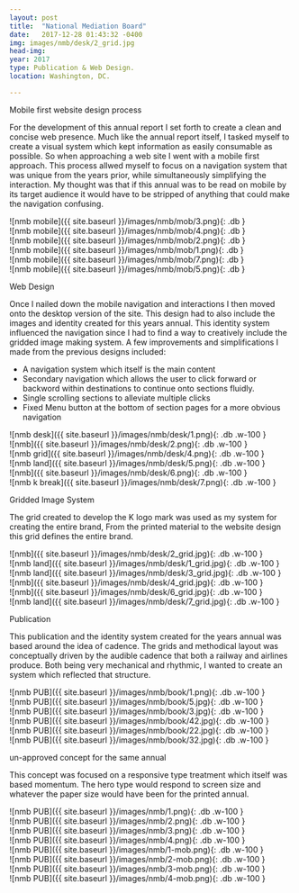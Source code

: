 ```yaml
---
layout: post
title:  "National Mediation Board"
date:   2017-12-28 01:43:32 -0400
img: images/nmb/desk/2_grid.jpg
head-img:
year: 2017
type: Publication & Web Design.   
location: Washington, DC.

---
```


 <p class="alcove f4 f3-ns"> Mobile first website design process</p>

For the development of this annual report I set forth to create a clean and concise web presence. Much like the annual report itself, I tasked myself to create a visual system which kept information as easily consumable as possible. So when approaching a web site I went with a mobile first approach. This process allwed myself to focus on a navigation system that was unique from the years prior, while simultaneously simplifying the interaction. My thought was that if this annual was to be read on mobile by its target audience it would have to be stripped of anything that could make the navigation confusing.

<div class="fl w-25-l w-50 ph2" markdown="1">
![nmb mobile]({{ site.baseurl }}/images/nmb/mob/3.png){: .db  }
</div>

<div class="fl w-25-l w-50 ph2" markdown="1">
![nmb mobile]({{ site.baseurl }}/images/nmb/mob/4.png){: .db }
</div>


<div class="fl w-25-l w-50 ph2" markdown="1">
![nmb mobile]({{ site.baseurl }}/images/nmb/mob/2.png){: .db }
</div>

<div class="fl w-25-l w-50 ph2" markdown="1">
![nmb mobile]({{ site.baseurl }}/images/nmb/mob/1.png){: .db  }
</div>

<div class="fl w-25-l w-50 ph2" markdown="1">
![nmb mobile]({{ site.baseurl }}/images/nmb/mob/7.png){: .db  }
</div>



<div class="fl w-25-l w-50 ph2" markdown="1">
![nmb mobile]({{ site.baseurl }}/images/nmb/mob/5.png){: .db  }
</div>
<p class=" mt0 w-100 dib bb mb5 pb3"/>
<p class="alcove f4 f3-ns"> Web Design</p>

Once I nailed down the mobile navigation and interactions I then moved onto the desktop version of the site. This design had to also include the images and identity created for this years annual. This identity system influenced the navigation since I had to find a way to creatively include the gridded image making system. A few improvements and simplifications I made from the previous designs included:
* A navigation system which itself is the main content
* Secondary navigation which allows the user to click forward or backword within destinations to continue onto sections fluidly.
* Single scrolling sections to alleviate multiple clicks
* Fixed Menu button at the bottom of section pages for a more obvious navigation


<div class="fl w-100  w-50-l  ph2 " markdown="1">
![nmb desk]({{ site.baseurl }}/images/nmb/desk/1.png){: .db .w-100 }
</div>

<div class="fl w-100  w-50-l ph2 " markdown="1">
![nmb]({{ site.baseurl }}/images/nmb/desk/2.png){: .db .w-100 }
</div>


<div class="fl w-100  ph2 " markdown="1">
![nmb grid]({{ site.baseurl }}/images/nmb/desk/4.png){: .db .w-100 }
</div>

<div class="fl w-100  ph2 " markdown="1">
![nmb land]({{ site.baseurl }}/images/nmb/desk/5.png){: .db .w-100 }
</div>

<div class="fl w-100  w-50-l ph2 " markdown="1">
![nmb]({{ site.baseurl }}/images/nmb/desk/6.png){: .db .w-100 }
</div>

<div class="fl w-100  w-50-l ph2 " markdown="1">
![nmb k break]({{ site.baseurl }}/images/nmb/desk/7.png){: .db .w-100 }
</div>


<!-- line -->
<p class=" mt0 w-100 dib bb mb5 pb3"/>
<!-- h2 -->
 <p class="alcove f4 f3-ns"> Gridded Image System </p>

The grid created to develop the K logo mark was used as my system for creating the entire brand, From the printed material to the website design this grid defines the entire brand.


<div class="fl w-100  w-50-l ph2 " markdown="1">
![nmb]({{ site.baseurl }}/images/nmb/desk/2_grid.jpg){: .db .w-100 }
</div>


<div class="fl w-100  w-50-l  ph2 " markdown="1">
![nmb land]({{ site.baseurl }}/images/nmb/desk/1_grid.jpg){: .db .w-100 }
</div>

<div class="fl w-100  w-50-l  ph2 " markdown="1">
![nmb land]({{ site.baseurl }}/images/nmb/desk/3_grid.jpg){: .db .w-100 }
</div>

<div class="fl w-100  w-50-l ph2 " markdown="1">
![nmb]({{ site.baseurl }}/images/nmb/desk/4_grid.jpg){: .db .w-100 }
</div>


<div class="fl w-100  w-50-l ph2 " markdown="1">
![nmb]({{ site.baseurl }}/images/nmb/desk/6_grid.jpg){: .db .w-100 }
</div>

<div class="fl w-100  w-50-l  ph2 " markdown="1">
![nmb land]({{ site.baseurl }}/images/nmb/desk/7_grid.jpg){: .db .w-100 }
</div>


<!-- line -->
<p class=" mt0 w-100 dib bb mb5 pb3"/>
<!-- h2 -->
 <p class="alcove f4 f3-ns"> Publication </p>

This publication and the identity system created for the years annual was based around the idea of cadence. The grids and methodical layout was conceptually driven by the audible cadence that both a railway and airlines produce. Both being very mechanical and rhythmic, I wanted to create an system which reflected that structure.


<div class="fl w-100  w-50-l ph2 " markdown="1">
![nmb PUB]({{ site.baseurl }}/images/nmb/book/1.png){: .db .w-100 }
</div>
<div class="fl w-100  w-50-l ph2 " markdown="1">
![nmb PUB]({{ site.baseurl }}/images/nmb/book/5.jpg){: .db .w-100 }
</div>


<div class="fl w-100  w-50-l ph2 " markdown="1">
![nmb PUB]({{ site.baseurl }}/images/nmb/book/3.jpg){: .db .w-100 }
</div>

<div class="fl w-100  w-50-l ph2 " markdown="1">
![nmb PUB]({{ site.baseurl }}/images/nmb/book/42.jpg){: .db .w-100 }
</div>


<div class="fl w-100  w-50-l ph2 " markdown="1">
![nmb PUB]({{ site.baseurl }}/images/nmb/book/22.jpg){: .db .w-100 }
</div>


<div class="fl w-100  w-50-l ph2 " markdown="1">
![nmb PUB]({{ site.baseurl }}/images/nmb/book/32.jpg){: .db .w-100 }
</div>

<!-- line -->
<p class=" mt0 w-100 dib bb mb5 pb3"/>
<!-- h2 -->
 <p class="alcove f4 f3-ns">un-approved concept for the same annual</p>

This concept was focused on a responsive type treatment which itself was based momentum. The hero type would respond to screen size and whatever the paper size would have been for the printed annual. 


<div class="fl w-100  w-50-l ph2 " markdown="1">
![nmb PUB]({{ site.baseurl }}/images/nmb/1.png){: .db .w-100 }
</div>
<div class="fl w-100  w-50-l ph2 " markdown="1">
![nmb PUB]({{ site.baseurl }}/images/nmb/2.png){: .db .w-100 }
</div>


<div class="fl w-100  w-50-l ph2 " markdown="1">
![nmb PUB]({{ site.baseurl }}/images/nmb/3.png){: .db .w-100 }
</div>

<div class="fl w-100  w-50-l ph2 " markdown="1">
![nmb PUB]({{ site.baseurl }}/images/nmb/4.png){: .db .w-100 }
</div>


<div class="fl w-100  w-25-l ph2 " markdown="1">
![nmb PUB]({{ site.baseurl }}/images/nmb/1-mob.png){: .db .w-100 }
</div>


<div class="fl w-100  w-25-l ph2 " markdown="1">
![nmb PUB]({{ site.baseurl }}/images/nmb/2-mob.png){: .db .w-100 }
</div>

<div class="fl w-100  w-25-l ph2 " markdown="1">
![nmb PUB]({{ site.baseurl }}/images/nmb/3-mob.png){: .db .w-100 }
</div>

<div class="fl w-100  w-25-l ph2 " markdown="1">
![nmb PUB]({{ site.baseurl }}/images/nmb/4-mob.png){: .db .w-100 }
</div>
